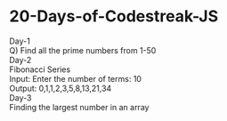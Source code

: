 # 20-Days-of-Codestreak-JS
Day-1
<br>Q) Find all the prime numbers from 1-50 </br>
Day-2
<br>Fibonacci Series</br>
Input: Enter the number of terms: 10
<br>Output: 0,1,1,2,3,5,8,13,21,34</br>
Day-3
<br>Finding the largest number in an array</br>
